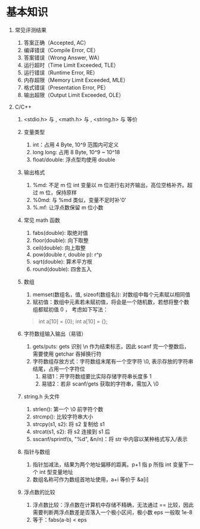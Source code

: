 # 基本知识

1. 常见评测结果
    1. 答案正确（Accepted, AC）
    2. 编译错误（Compile Error, CE）
    3. 答案错误（Wrong Answer, WA）
    4. 运行超时（Time Limit Exceeded, TLE）
    5. 运行错误（Runtime Error, RE）
    6. 内存超限（Memory Limit Exceeded, MLE）
    7. 格式错误（Presentation Error, PE）
    8. 输出超限（Output Limit Exceeded, OLE）

2. C/C++
    1. <stdio.h> 与 <cstdio>, <math.h> 与 <cmath>, <string.h> 与 <cstring> 等价

    2. 变量类型
        1. int：占用 4 Byte, 10^9 范围内可定义
        2. long long: 占用 8 Byte, 10^9 ~ 10^18
        3. float/double: 浮点型均使用 double
    
    3. 输出格式
        1. %md: 不足 m 位 int 变量以 m 位进行右对齐输出，高位空格补齐。超过 m 位，保持原样
        2. %0md: 与 %md 类似，变量不足时补'0'
        3. %.mf: 让浮点数保留 m 位小数

    4. 常见 math 函数
        1. fabs(double): 取绝对值
        2. floor(double): 向下取整
        3. ceil(double): 向上取整
        4. pow(double r, double p): r^p
        5. sqrt(double): 算术平方根
        6. round(double): 四舍五入
    
    5. 数组
        1. memset(数组名，值, sizeof(数组名)): 对数组中每个元素赋以相同值
        2. 赋初值：数组中元素若未赋初值，将会是一个随机数，若想将整个数组都赋初值 0 ， 考虑如下写法：
        > int a[10] = {0};
        > int a[10] = {};

    6. 字符数组输入输出（易错）
        1. gets/puts: gets 识别 \n 作为结束标志，因此 scanf 完一个整数后，需要使用 getchar 吞掉换行符
        2. 字符数组存放方式：字符数组末尾有一个空字符 \0, 表示存放的字符串结尾，占用一个字符位
            1. 易错1：开字符数组要比实际存储字符串长度多 1
            2. 易错2：若非 scanf/gets 获取的字符串，需加入 \0

    7. string.h 头文件
        1. strlen(): 第一个 \0 前字符个数
        2. strcmp(): 比较字符串大小
        3. strcpy(s1, s2): 将 s2 复制给 s1
        4. strcat(s1, s2): 将 s2 连接到 s1 后 
        5. sscanf/sprintf(s, "%d", &n/n)：将 str 中内容以某种格式写入/表示

    8. 指针与数组
        1. 指针加减法，结果为两个地址偏移的距离。p+1 指 p 所指 int 变量下一个 int 型变量地址
        2. 数组名称可作为数组首地址使用，a+i 等价于 &a[i]

    9. 浮点数的比较
        1. 浮点数比较：浮点数在计算机中存储不精确，无法通过 == 比较，因此需要判断两浮点数差是否落入一个极小区间，极小数 eps 一般取 1e-8 
        2. 等于：fabs(a-b) < eps


